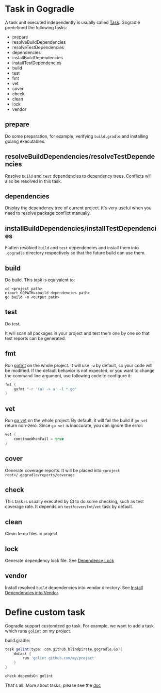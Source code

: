 # Task in Gogradle

A task unit executed independently is usually called [Task](https://docs.gradle.org/current/userguide/more_about_tasks.html). Gogradle predefined the following tasks:

- prepare
- resolveBuildDependencies
- resolveTestDependencies
- dependencies
- installBuildDependencies
- installTestDependencies
- build
- test
- fmt 
- vet 
- cover 
- check
- clean
- lock
- vendor

## prepare

Do some preparation, for example, verifying `build.gradle` and installing golang executables.

## resolveBuildDependencies/resolveTestDependencies

Resolve `build` and `test` dependencies to dependency trees. Conflicts will also be resolved in this task.

## dependencies

Display the dependency tree of current project. It's very useful when you need to resolve package conflict manually.

## installBuildDependencies/installTestDependencies

Flatten resolved `build` and `test` dependencies and install them into `.gogradle` directory respectively so that the future build can use them.

## build

Do build. This task is equivalent to:

```
cd <project path>
export GOPATH=<build dependencies path>
go build -o <output path> 
```

## test

Do test.

It will scan all packages in your project and test them one by one so that test reports can be generated. 
 
## fmt 

Run [gofmt](https://golang.org/cmd/gofmt/) on the whole project. It will use `-w` by default, so your code will be modified.
If the default behavior is not expected, or you want to change the command line argument, use following code to configure it:

```groovy
fmt {
    gofmt "-r '(a) -> a' -l *.go"
}
```

## vet 

Run [go vet](https://golang.org/cmd/vet/) on the whole project. By default, it will fail the build if `go vet` return non-zero.
Since `go vet` is inaccurate, you can ignore the error:

```groovy
vet {
    continueWhenFail = true
}
```
## cover 

Generate coverage reports. It will be placed into `<project root>/.gogradle/reports/coverage`

## check

This task is usually executed by CI to do some checking, such as test coverage rate. It depends on `test`/`cover`/`fmt`/`vet` task by default.

## clean

Clean temp files in project.

## lock

Generate dependency lock file. See [Dependency Lock](./getting-started.md#dependency-lock)

## vendor

Install resolved `build` dependencies into vendor directory. See [Install Dependencies into Vendor](./dependency-management.md#install-dependencies-into-vendor). 

# Define custom task

Gogradle support customized go task. For example, we want to add a task which runs [`golint`](https://github.com/golang/lint) on my project.

build.gradle:

```groovy
task golint(type: com.github.blindpirate.gogradle.Go){
    doLast {
        run 'golint github.com/my/project'
    }
}

check.dependsOn golint
```

That's all. More about tasks, please see the [doc](https://docs.gradle.org/current/userguide/more_about_tasks.html)


